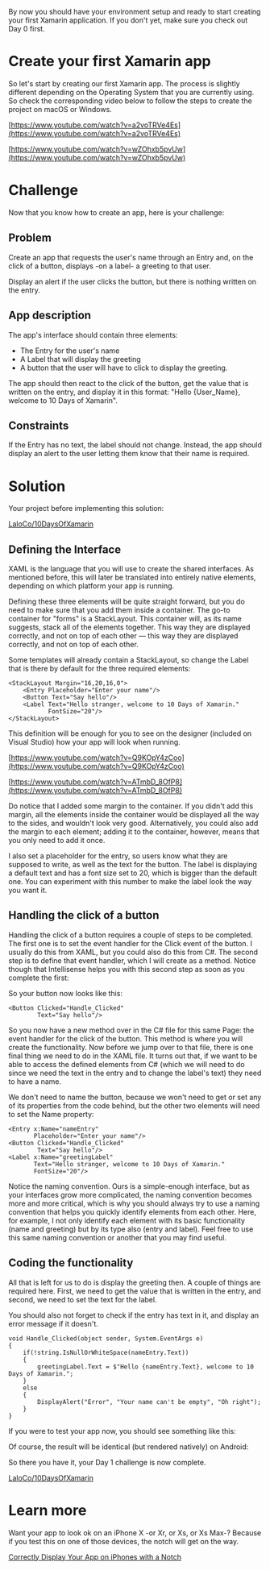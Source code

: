 By now you should have your environment setup and ready to start creating your first Xamarin application. If you don't yet, make sure you check out Day 0 first.

# Create your first Xamarin app

So let's start by creating our first Xamarin app. The process is slightly different depending on the Operating System that you are currently using. So check the corresponding video below to follow the steps to create the project on macOS or Windows.

[https://www.youtube.com/watch?v=a2voTRVe4Es](https://www.youtube.com/watch?v=a2voTRVe4Es)

[https://www.youtube.com/watch?v=wZOhxb5pvUw](https://www.youtube.com/watch?v=wZOhxb5pvUw)

# Challenge

Now that you know how to create an app, here is your challenge:

## Problem

Create an app that requests the user's name through an Entry and, on the click of a button, displays -on a label- a greeting to that user.

Display an alert if the user clicks the button, but there is nothing written on the entry.

## App description

The app's interface should contain three elements:

- The Entry for the user's name
- A Label that will display the greeting
- A button that the user will have to click to display the greeting.

The app should then react to the click of the button, get the value that is written on the entry, and display it in this format: "Hello {User_Name}, welcome to 10 Days of Xamarin".

## Constraints

If the Entry has no text, the label should not change. Instead, the app should display an alert to the user letting them know that their name is required.

# Solution

Your project before implementing this solution:

[LaloCo/10DaysOfXamarin](https://github.com/LaloCo/10DaysOfXamarin/tree/Day1/initial)

## Defining the Interface

XAML is the language that you will use to create the shared interfaces. As mentioned before, this will later be translated into entirely native elements, depending on which platform your app is running.

Defining these three elements will be quite straight forward, but you do need to make sure that you add them inside a container. The go-to container for "forms" is a StackLayout. This container will, as its name suggests, stack all of the elements together. This way they are displayed correctly, and not on top of each other — this way they are displayed correctly, and not on top of each other.

Some templates will already contain a StackLayout, so change the Label that is there by default for the three required elements:

    <StackLayout Margin="16,20,16,0">
        <Entry Placeholder="Enter your name"/>
        <Button Text="Say hello"/>
        <Label Text="Hello stranger, welcome to 10 Days of Xamarin."
               FontSize="20"/>
    </StackLayout>

This definition will be enough for you to see on the designer (included on Visual Studio) how your app will look when running.

[https://www.youtube.com/watch?v=Q9KOpY4zCoo](https://www.youtube.com/watch?v=Q9KOpY4zCoo)

[https://www.youtube.com/watch?v=ATmbD_8OfP8](https://www.youtube.com/watch?v=ATmbD_8OfP8)

Do notice that I added some margin to the container. If you didn't add this margin, all the elements inside the container would be displayed all the way to the sides, and wouldn't look very good. Alternatively, you could also add the margin to each element; adding it to the container, however, means that you only need to add it once.

I also set a placeholder for the entry, so users know what they are supposed to write, as well as the text for the button. The label is displaying a default text and has a font size set to 20, which is bigger than the default one. You can experiment with this number to make the label look the way you want it.

## Handling the click of a button

Handling the click of a button requires a couple of steps to be completed. The first one is to set the event handler for the Click event of the button. I usually do this from XAML, but you could also do this from C#. The second step is to define that event handler, which I will create as a method. Notice though that Intellisense helps you with this second step as soon as you complete the first:

[](https://www.notion.so/1992a315899c40d3ae6966b45dfe86ed#ad6c7b69795e43f3b2715d6bf1bcca73)

[](https://www.notion.so/1992a315899c40d3ae6966b45dfe86ed#2d24a61e9b4446fc8ed770c7b2071a20)

So your button now looks like this:

    <Button Clicked="Handle_Clicked"
            Text="Say hello"/>

So you now have a new method over in the C# file for this same Page: the event handler for the click of the button. This method is where you will create the functionality. Now before we jump over to that file, there is one final thing we need to do in the XAML file. It turns out that, if we want to be able to access the defined elements from C# (which we will need to do since we need the text in the entry and to change the label's text) they need to have a name.

We don't need to name the button, because we won't need to get or set any of its properties from the code behind, but the other two elements will need to set the Name property:

    <Entry x:Name="nameEntry"
           Placeholder="Enter your name"/>
    <Button Clicked="Handle_Clicked"
            Text="Say hello"/>
    <Label x:Name="greetingLabel"
           Text="Hello stranger, welcome to 10 Days of Xamarin."
           FontSize="20"/>

Notice the naming convention. Ours is a simple-enough interface, but as your interfaces grow more complicated, the naming convention becomes more and more critical, which is why you should always try to use a naming convention that helps you quickly identify elements from each other. Here, for example, I not only identify each element with its basic functionality (name and greeting) but by its type also (entry and label). Feel free to use this same naming convention or another that you may find useful.

## Coding the functionality

All that is left for us to do is display the greeting then. A couple of things are required here. First, we need to get the value that is written in the entry, and second, we need to set the text for the label.

You should also not forget to check if the entry has text in it, and display an error message if it doesn't.

    void Handle_Clicked(object sender, System.EventArgs e)
    {
        if(!string.IsNullOrWhiteSpace(nameEntry.Text))
        {
            greetingLabel.Text = $"Hello {nameEntry.Text}, welcome to 10 Days of Xamarin.";
        }
        else
        {
            DisplayAlert("Error", "Your name can't be empty", "Oh right");
        }
    }

If you were to test your app now, you should see something like this:

[](https://www.notion.so/1992a315899c40d3ae6966b45dfe86ed#0afd32fe6011410590e00068c1a7f9c6)

[](https://www.notion.so/1992a315899c40d3ae6966b45dfe86ed#a2ba254d0d23464fa2e5679fa86c52bf)

[](https://www.notion.so/1992a315899c40d3ae6966b45dfe86ed#006919c297a84d6b8990a5a3c8ee6431)

Of course, the result will be identical (but rendered natively) on Android:

[](https://www.notion.so/1992a315899c40d3ae6966b45dfe86ed#6cd45006e584475f871e72795d4ff3be)

[](https://www.notion.so/1992a315899c40d3ae6966b45dfe86ed#ee48354436734c189d2d48e6685ea5f3)

[](https://www.notion.so/1992a315899c40d3ae6966b45dfe86ed#4ecfdc3ea0c94c38b9b526bc2698181c)

So there you have it, your Day 1 challenge is now complete.

[LaloCo/10DaysOfXamarin](https://github.com/LaloCo/10DaysOfXamarin/tree/Day1/final)

# Learn more

Want your app to look ok on an iPhone X -or Xr, or Xs, or Xs Max-? Because if you test this on one of those devices, the notch will get on the way.

[Correctly Display Your App on iPhones with a Notch](https://lalorosas.com/blog/adapting-to-the-notch)
